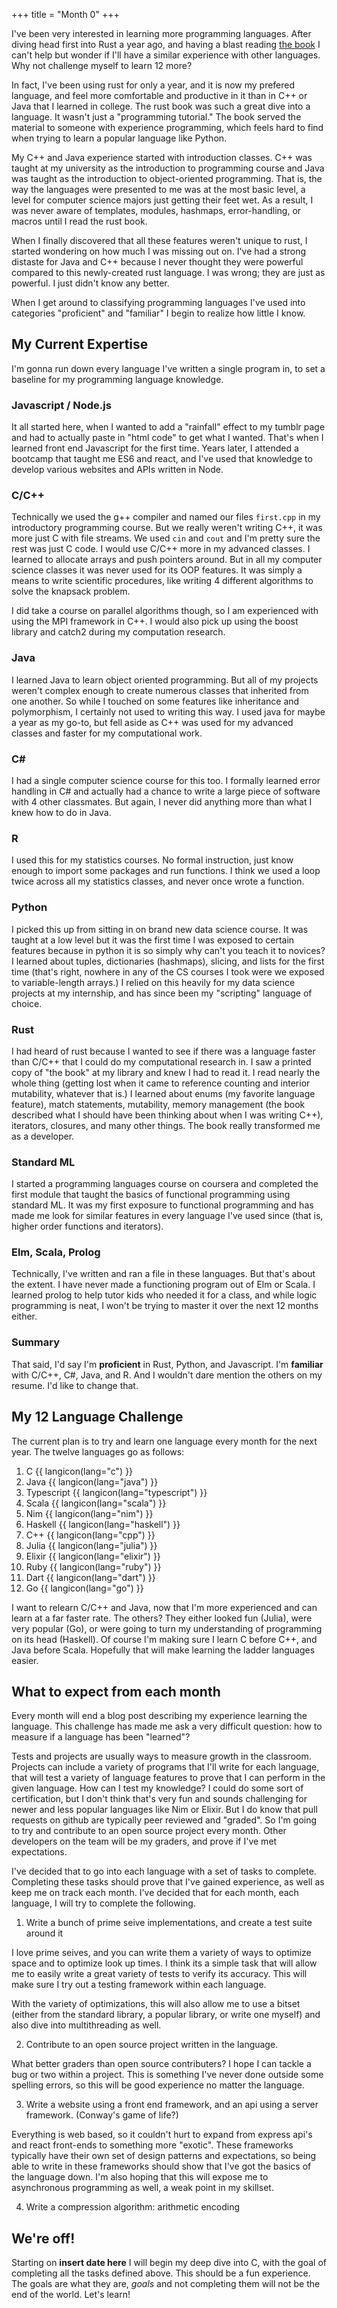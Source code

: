 +++
title = "Month 0"
+++

I've been very interested in learning more programming languages.  After diving head first into Rust a year ago, and having a blast reading [the book](https://doc.rust-lang.org/book/) I can't help but wonder if I'll have a similar experience with other languages.  Why not challenge myself to learn 12 more?

<!-- more -->

In fact, I've been using rust for only a year, and it is now my prefered language, and feel more comfortable and productive in it than in C++ or Java that I learned in college.  The rust book was such a great dive into a language.  It wasn't just a "programming tutorial."  The book served the material to someone with experience programming, which feels hard to find when trying to learn a popular language like Python.

My C++ and Java experience started with introduction classes.  C++ was taught at my university as the introduction to programming course and Java was taught as the introduction to object-oriented programming.  That is, the way the languages were presented to me was at the most basic level, a level for computer science majors just getting their feet wet.  As a result, I was never aware of templates, modules, hashmaps, error-handling, or macros until I read the rust book.

When I finally discovered that all these features weren't unique to rust, I started wondering on how much I was missing out on.  I've had a strong distaste for Java and C++ because I never thought they were powerful compared to this newly-created rust language.  I was wrong; they are just as powerful.  I just didn't know any better.  

When I get around to classifying programming languages I've used into categories "proficient" and "familiar" I begin to realize how little I know.

## My Current Expertise

I'm gonna run down every language I've written a single program in, to set a baseline for my programming language knowledge.

### Javascript / Node.js

It all started here, when I wanted to add a "rainfall" effect to my tumblr page and had to actually paste in "html code" to get what I wanted.  That's when I learned front end Javascript for the first time.  Years later, I attended a bootcamp that taught me ES6 and react, and I've used that knowledge to develop various websites and APIs written in Node.

### C/C++

Technically we used the g++ compiler and named our files `first.cpp` in my introductory programming course.  But we really weren't writing C++, it was more just C with file streams.  We used `cin` and `cout` and I'm pretty sure the rest was just C code.  I would use C/C++ more in my advanced classes.  I learned to allocate arrays and push pointers around.  But in all my computer science classes it was never used for its OOP features.  It was simply a means to write scientific procedures, like writing 4 different algorithms to solve the knapsack problem.

I did take a course on parallel algorithms though, so I am experienced with using the MPI framework in C++.  I would also pick up using the boost library and catch2 during my computation research.

### Java

I learned Java to learn object oriented programming.  But all of my projects weren't complex enough to create numerous classes that inherited from one another.  So while I touched on some features like inheritance and polymorphism, I certainly not used to writing this way.  I used java for maybe a year as my go-to, but fell aside as C++ was used for my advanced classes and faster for my computational work.

### C#

I had a single computer science course for this too.  I formally learned error handling in C# and actually had a chance to write a large piece of software with 4 other classmates.  But again, I never did anything more than what I knew how to do in Java.

### R

I used this for my statistics courses.  No formal instruction, just know enough to import some packages and run functions.  I think we used a loop twice across all my statistics classes, and never once wrote a function.

### Python

I picked this up from sitting in on brand new data science course.  It was taught at a low level but it was the first time I was exposed to certain features because in python it is so simply why can't you teach it to novices?  I learned about tuples, dictionaries (hashmaps), slicing, and lists for the first time (that's right, nowhere in any of the CS courses I took were we exposed to variable-length arrays.)  I relied on this heavily for my data science projects at my internship, and has since been my "scripting" language of choice.

### Rust

I had heard of rust because I wanted to see if there was a language faster than C/C++ that I could do my computational research in.  I saw a printed copy of "the book" at my library and knew I had to read it.  I read nearly the whole thing (getting lost when it came to reference counting and interior mutability, whatever that is.)  I learned about enums (my favorite language feature), match statements, mutability, memory management (the book described what I should have been thinking about when I was writing C++), iterators, closures, and many other things.  The book really transformed me as a developer.

### Standard ML

I started a programming languages course on coursera and completed the first module that taught the basics of functional programming using standard ML.  It was my first exposure to functional programming and has made me look for similar features in every language I've used since (that is, higher order functions and iterators).

### Elm, Scala, Prolog

Technically, I've written and ran a file in these languages.  But that's about the extent.  I have never made a functioning program out of Elm or Scala.  I learned prolog to help tutor kids who needed it for a class, and while logic programming is neat, I won't be trying to master it over the next 12 months either.

### Summary

That said, I'd say I'm **proficient** in Rust, Python, and Javascript.  I'm **familiar** with C/C++, C#, Java, and R.  And I wouldn't dare mention the others on my resume.  I'd like to change that.

## My 12 Language Challenge

The current plan is to try and learn one language every month for the next year.  The twelve languages go as follows:

1. C 
{{ langicon(lang="c") }}
2. Java 
{{ langicon(lang="java") }}
3. Typescript
{{ langicon(lang="typescript") }}
4. Scala
{{ langicon(lang="scala") }}
5. Nim
{{ langicon(lang="nim") }}
6. Haskell
{{ langicon(lang="haskell") }}
7. C++
{{ langicon(lang="cpp") }}
8. Julia
{{ langicon(lang="julia") }}
9. Elixir
{{ langicon(lang="elixir") }}
10. Ruby
{{ langicon(lang="ruby") }}
11. Dart
{{ langicon(lang="dart") }}
12. Go
{{ langicon(lang="go") }}

I want to relearn C/C++ and Java, now that I'm more experienced and can learn at a far faster rate.  The others?  They either looked fun (Julia), were very popular (Go), or were going to turn my understanding of programming on its head (Haskell).  Of course I'm making sure I learn C before C++, and Java before Scala.  Hopefully that will make learning the ladder languages easier.

## What to expect from each month

Every month will end a blog post describing my experience learning the language.  This challenge has made me ask a very difficult question: how to measure if a language has been "learned"?

Tests and projects are usually ways to measure growth in the classroom.  Projects can include a variety of programs that I'll write for each language, that will test a variety of language features to prove that I can perform in the given language.  How can I test my knowledge?  I could do some sort of certification, but I don't think that's very fun and sounds challenging for newer and less popular languages like Nim or Elixir.  But I do know that pull requests on github are typically peer reviewed and "graded".  So I'm going to try and contribute to an open source project every month.  Other developers on the team will be my graders, and prove if I've met expectations.  

I've decided that to go into each language with a set of tasks to complete.  Completing these tasks should prove that I've gained experience, as well as keep me on track each month.  I've decided that for each month, each language, I will try to complete the following.

1. Write a bunch of prime seive implementations, and create a test suite around it

I love prime seives, and you can write them a variety of ways to optimize space and to optimize look up times.  I think its a simple task that will allow me to easily write a great variety of tests to verify its accuracy.  This will make sure I try out a testing framework within each language.

With the variety of optimizations, this will also allow me to use a bitset (either from the standard library, a popular library, or write one myself) and also dive into multithreading as well.

2. Contribute to an open source project written in the language.

What better graders than open source contributers?  I hope I can tackle a bug or two within a project.  This is something I've never done outside some spelling errors, so this will be good experience no matter the language.

3. Write a website using a front end framework, and an api using a server framework. (Conway's game of life?)

Everything is web based, so it couldn't hurt to expand from express api's and react front-ends to something more "exotic".  These frameworks typically have their own set of design patterns and expectations, so being able to write in these frameworks should show that I've got the basics of the language down.  I'm also hoping that this will expose me to asynchronous programming as well, a weak point in my skillset.

4. Write a compression algorithm: arithmetic encoding

## We're off!

Starting on **insert date here** I will begin my deep dive into C, with the goal of completing all the tasks defined above.  This should be a fun experience.  The goals are what they are, _goals_ and not completing them will not be the end of the world.  Let's learn!


